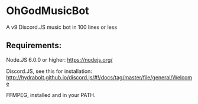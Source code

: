 # OhGodMusicBot
A v9 Discord.JS music bot in 100 lines or less

## Requirements:
Node.JS 6.0.0 or higher: https://nodejs.org/

Discord.JS, see this for installation: http://hydrabolt.github.io/discord.js/#!/docs/tag/master/file/general/Welcome

FFMPEG, installed and in your PATH.
